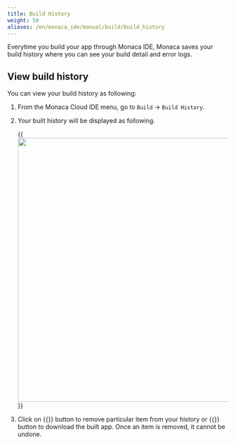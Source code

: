 ```yaml
---
title: Build History
weight: 50
aliases: /en/monaca_ide/manual/build/build_history
---
```


Everytime you build your app through Monaca IDE, Monaca saves your build
history where you can see your build detail and error logs.

## View build history

You can view your build history as following:

1.  From the Monaca Cloud IDE menu, go to `Build` &rarr; `Build History`.
2.  Your built history will be displayed as following.

    {{<img src="/images/monaca_ide/manual/build/history/1.png" width="600">}}

3.  Click on {{<guilabel name="Remove">}} button to remove particular item from your history
    or {{<guilabel name="Download">}} button to download the built app. Once an item is removed, it cannot be undone.

